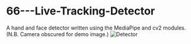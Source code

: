 # 66---Live-Tracking-Detector

A hand and face detector written using the MediaPipe and cv2 modules.
(N.B. Camera obscured for demo image.)
![Detector](https://user-images.githubusercontent.com/83606701/153427210-5f156d7f-6cb0-4082-81ef-e30451337152.PNG)
